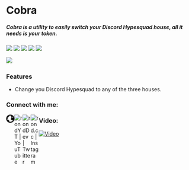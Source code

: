 # Cobra

##### Cobra is a utility to easily switch your Discord Hypesquad house, all it needs is your token.

![](https://img.shields.io/github/stars/rondDev/Cobra.svg) ![](https://img.shields.io/github/forks/rondDev/Cobra.svg) ![](https://img.shields.io/github/tag/rondDev/Cobra.svg) ![](https://img.shields.io/github/release/rondDev/Cobra.svg) ![](https://img.shields.io/github/issues/rondDev/Cobra.svg)

![](https://i.imgur.com/l4kZeCW.png)

### Features

- Change you Discord Hypesquad to any of the three houses.

### Connect with me:

[<img align="left" alt="rond.cc" width="22px" src="https://raw.githubusercontent.com/iconic/open-iconic/master/svg/globe.svg" />][website]
[<img align="left" alt="rondYT | YouTube" width="22px" src="https://cdn.jsdelivr.net/npm/simple-icons@v3/icons/youtube.svg" />][youtube]
[<img align="left" alt="rondDev | Twitter" width="22px" src="https://cdn.jsdelivr.net/npm/simple-icons@v3/icons/twitter.svg" />][twitter]
[<img align="left" alt="rond.cc | Instagram" width="22px" src="https://cdn.jsdelivr.net/npm/simple-icons@v3/icons/instagram.svg" />][instagram]


### Video:

[![Video](https://img.youtube.com/vi/pl4BQvOuCnU/0.jpg)](https://www.youtube.com/watch?v=pl4BQvOuCnU)

[website]: https://rond.cc
[twitter]: https://twitter.com/rondDev
[youtube]: https://youtube.com/rondYT
[instagram]: https://instagram.com/rond.cc
